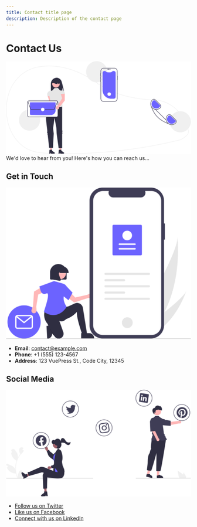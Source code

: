 ```yaml
---
title: Contact title page
description: Description of the contact page
---
```


# Contact Us
![contact](icons/contact.svg)
We'd love to hear from you! Here's how you can reach us...

## Get in Touch
![phone](icons/phone.svg)
- **Email**: [contact@example.com](mailto:contact@example.com)
- **Phone**: +1 (555) 123-4567
- **Address**: 123 VuePress St., Code City, 12345

## Social Media
![social](icons/social.svg)
- [Follow us on Twitter](https://twitter.com/)
- [Like us on Facebook](https://facebook.com/)
- [Connect with us on LinkedIn](https://linkedin.com/)

